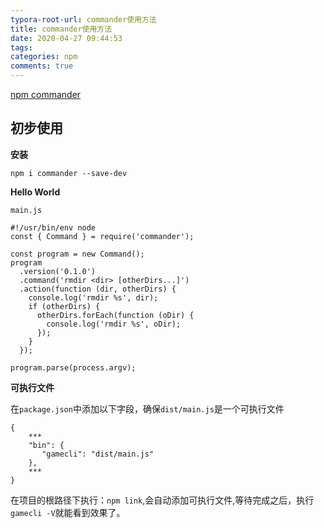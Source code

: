 ```yaml
---
typora-root-url: commander使用方法
title: commander使用方法
date: 2020-04-27 09:44:53
tags:
categories: npm
comments: true
---
```


[npm commander](https://github.com/tj/commander.js/blob/HEAD/Readme_zh-CN.md#parse-%e5%92%8c-parseasync)

## 初步使用

**安装**

```
npm i commander --save-dev
```

**Hello World**

`main.js`

```
#!/usr/bin/env node
const { Command } = require('commander');

const program = new Command();
program
  .version('0.1.0')
  .command('rmdir <dir> [otherDirs...]')
  .action(function (dir, otherDirs) {
    console.log('rmdir %s', dir);
    if (otherDirs) {
      otherDirs.forEach(function (oDir) {
        console.log('rmdir %s', oDir);
      });
    }
  });

program.parse(process.argv);
```

**可执行文件**

在`package.json`中添加以下字段，确保`dist/main.js`是一个可执行文件

```
{
	***
	"bin": {
       "gamecli": "dist/main.js"
    },
    ***
}
```

在项目的根路径下执行：`npm link`,会自动添加可执行文件,等待完成之后，执行`gamecli -V`就能看到效果了。
